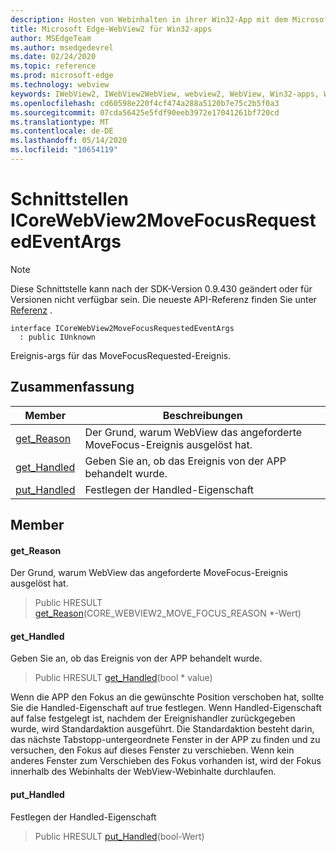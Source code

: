 ```yaml
---
description: Hosten von Webinhalten in ihrer Win32-App mit dem Microsoft Edge WebView2-Steuerelement
title: Microsoft Edge-WebView2 für Win32-apps
author: MSEdgeTeam
ms.author: msedgedevrel
ms.date: 02/24/2020
ms.topic: reference
ms.prod: microsoft-edge
ms.technology: webview
keywords: IWebView2, IWebView2WebView, webview2, WebView, Win32-apps, Win32, Edge, ICoreWebView2, ICoreWebView2Host, Browser-Steuerelement, Edge-HTML
ms.openlocfilehash: cd60598e220f4cf474a288a5120b7e75c2b5f0a3
ms.sourcegitcommit: 07cda56425e5fdf90eeb3972e17041261bf720cd
ms.translationtype: MT
ms.contentlocale: de-DE
ms.lasthandoff: 05/14/2020
ms.locfileid: "10654119"
---
```

# Schnittstellen ICoreWebView2MoveFocusRequestedEventArgs 

> [!NOTE]
> Diese Schnittstelle kann nach der SDK-Version 0.9.430 geändert oder für Versionen nicht verfügbar sein. Die neueste API-Referenz finden Sie unter [Referenz](../../../webview2-api-reference.md) .

```
interface ICoreWebView2MoveFocusRequestedEventArgs
  : public IUnknown
```

Ereignis-args für das MoveFocusRequested-Ereignis.

## Zusammenfassung

 Member                        | Beschreibungen
--------------------------------|---------------------------------------------
[get_Reason](#get_reason) | Der Grund, warum WebView das angeforderte MoveFocus-Ereignis ausgelöst hat.
[get_Handled](#get_handled) | Geben Sie an, ob das Ereignis von der APP behandelt wurde.
[put_Handled](#put_handled) | Festlegen der Handled-Eigenschaft

## Member

#### get_Reason 

Der Grund, warum WebView das angeforderte MoveFocus-Ereignis ausgelöst hat.

> Public HRESULT [get_Reason](#get_reason)(CORE_WEBVIEW2_MOVE_FOCUS_REASON *-Wert)

#### get_Handled 

Geben Sie an, ob das Ereignis von der APP behandelt wurde.

> Public HRESULT [get_Handled](#get_handled)(bool * value)

Wenn die APP den Fokus an die gewünschte Position verschoben hat, sollte Sie die Handled-Eigenschaft auf true festlegen. Wenn Handled-Eigenschaft auf false festgelegt ist, nachdem der Ereignishandler zurückgegeben wurde, wird Standardaktion ausgeführt. Die Standardaktion besteht darin, das nächste Tabstopp-untergeordnete Fenster in der APP zu finden und zu versuchen, den Fokus auf dieses Fenster zu verschieben. Wenn kein anderes Fenster zum Verschieben des Fokus vorhanden ist, wird der Fokus innerhalb des Webinhalts der WebView-Webinhalte durchlaufen.

#### put_Handled 

Festlegen der Handled-Eigenschaft

> Public HRESULT [put_Handled](#put_handled)(bool-Wert)

